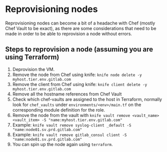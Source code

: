# Reprovisioning nodes

Reprovisioning nodes can become a bit of a headache with Chef (mostly Chef Vault to be exact), as there are some considerations that need to be made in order to be able to reprovision a node without errors.

## Steps to reprovision a node (assuming you are using Terraform)

1. Deprovision the VM.
1. Remove the node from Chef using knife: `knife node delete -y myhost.tier.env.gitlab.com`
1. Remove the client from Chef using knife: `knife client delete -y myhost.tier.env.gitlab.com`
1. Remove all the hostname references from Chef Vault
1. Check which chef-vaults are assigned to the host in Terraform, normally look for `chef_vaults` under `environments/<env>/main.tf` on the corresponding module definition for the role.
1. Remove the node from the vault with `knife vault remove <vault_name> <vault_item> -S "name:myhost.tier.env.gitlab.com"`
1. Example: `knife vault remove syslog-client _default -S "name:node01.sv.prd.gitlab.com"`
1. Example: `knife vault remove gitlab_consul client -S "name:node01.sv.prd.gitlab.com"`
1. You can spin up the node again using `terraform`.
